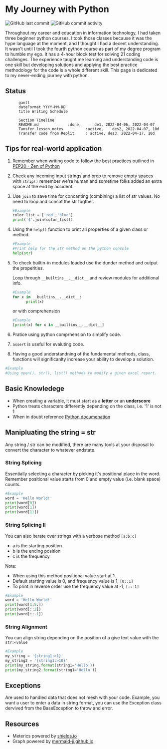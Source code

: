 # My Journey with Python
![GitHub last commit](https://img.shields.io/github/last-commit/ahmad-buhari/python-basics)
![GitHub commit activity](https://img.shields.io/github/commit-activity/m/ahmad-buhari/python-basics) 

Throughout my career and education in information technology, I had taken three beginner python courses. I took those classes because it was the hype language at the moment, and I thought I had a decent understanding. It wasn't until I took the fourth python course as part of my degree program to humble my ego. It has a 4-hour block test for solving 21 coding challenges. The experience taught me learning and understanding code is one skill but developing solutions and applying the best practice methodology for the code is a whole different skill. This page is dedicated to my never-ending journey with python.

## Status

```mermaid
      gantt
      dateFormat YYYY-MM-DD
      title Writing Schedule
      
      Section Timeline
      README.md             :done,      de1, 2022-04-06, 2022-04-07
      Tansfer lesson notes          :active,    des2, 2022-04-07, 10d
      Transfer code from Replit     : active, des3, 2022-04-17, 10d
```



## Tips for real-world application

1. Remember when writing code to follow the best practices outlined in [PEP20 - Zen of Python](https://peps.python.org/pep-0020/)

2. Check any incoming input strings and prep to remove empty spaces with `strip()` remember we're human and sometime folks added an extra space at the end by accident. 

3. Use `join` to save time for concanting (combining) a list of str values. No need to loop and concat the str togther.
  
      ```python
      #Example
      color_list = ['red','blue']
      print('$'.join(color_list))
      ```   


4. Using the `help()` function to print all properties of a given class or method.

      ```python
      #Example
      #Print help for the str method on the python console
      help(str)
      
      ```


5. To check builtin-in modules loaded use the dunder method and output the properities.

      Loop through `__builtins__.__dict__` and review modules for additional info.
      ```python
      #Example
      for x in __builtins__.__dict__:
            print(x)
      ```
      or with comprehension
      ```python
      #Example
      [print(x) for x in __builtins__.__dict__]
      ```
6. Pratice using python comprhension to simplify code.  

7. `assert` is useful for evaluting code. 

8. Having a good understandning of the fundamental methods, class, functions will significanlty increase your ability to develop a solution.

```python
#Example
#Using open(), str(), list() methods to modify a given excel report.     

```


## Basic Knowledege
- When creating a variable, it must start as a **letter** or an **underscore**
- Python treats characters differently depending on the class, i.e. '1' is not 1
- When in doubt reference [Python documenation](https://docs.python.org/)

## Manipluating the string = str 
Any string / str can be modified, there are many tools at your disposal to convert the character to whatever endstate.

### String Splicing
Essentially selecting a character by picking it's positional place in the word. Remember positional value starts from 0 and empty value (i.e. blank space) counts.
```python
#Example
word = 'Hello World!'
print(word[0])
print(word[1])
print(word[11])
```

### String Splicing II
You can also iterate over strings with a verbose method `[a:b:c]`
- a is the starting position
- b is the ending position
- c is the frequency

Note: 
- When using this method positional value start at 1.
- Default starting value is 0, and  frequency value is 1, `[0::1]`
- To print in reverse order use the frequency value at -1, `[::-1]`

```python
#Example
word = 'Hello World!'
print(word[1:5:])
print(word[::2])
print(word[::-1])

```

### String Alignment
You can align string depending on the position of a give text value with the `str:<value`
```python
#Example
my_string = '{string1:>1}'
my_string2 = '{string1:>10}'
print(my_string.format(string1='Hello'))
print(my_string2.format(string1='Hello'))
```


## Exceptions
Are used to handled data that does not mesh with your code. Example, you want a user to enter a data in string format, you can use the Exception class dervived from the BaseException to throw and error.


## Resources
- Meterics powered by [shields.io](https://shields.io/)
- Graph powered by [mermaid-ji.github.io](https://mermaid-js.github.io/mermaid/#/)